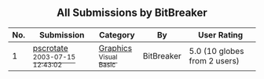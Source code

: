 ﻿<div align="center">

## All Submissions by BitBreaker

</div>

No.  | Submission | Category | By   | User Rating
---- | ---------- | -------- | ---- | -----------
1 | [pscrotate<br /><sup>2003-07-15 12:43:02</sup>](https://github.com/Planet-Source-Code/bitbreaker-pscrotate__1-46932) | [Graphics<br /><sup>Visual Basic</sup>](../ByCategory/graphics__1-46.md) | BitBreaker | 5.0 (10 globes from 2 users)
